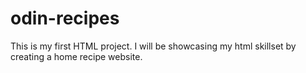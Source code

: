 # odin-recipes
This is my first HTML project.
I will be showcasing my html skillset by creating a home recipe website.
